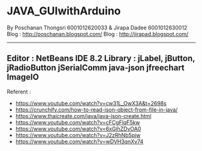 # JAVA_GUIwithArduino
By Poschanan Thongsri 6001012620033 & Jirapa Dadee 6001012630012
Blog : http://poschanan.blogspot.com/
Blog : http://jirapad.blogspot.com/

---------------------------------------------------------------
Editor : NetBeans IDE 8.2
Library : jLabel, jButton, jRadioButton
             jSerialComm
             java-json
             jfreechart
             ImageIO
---------------------------------------------------------------
Referent :
  - https://www.youtube.com/watch?v=cw31L_OwX3A&t=2698s
  - https://crunchify.com/how-to-read-json-object-from-file-in-java/
  - https://www.thaicreate.com/java/java-json-create.html
  - https://www.youtube.com/watch?v=cFCgFlqF5kw
  - https://www.youtube.com/watch?v=6xGihZDvOA0
  - https://www.youtube.com/watch?v=J2zRhNb5pjw
  - https://www.youtube.com/watch?v=wDVH3qnXv74
